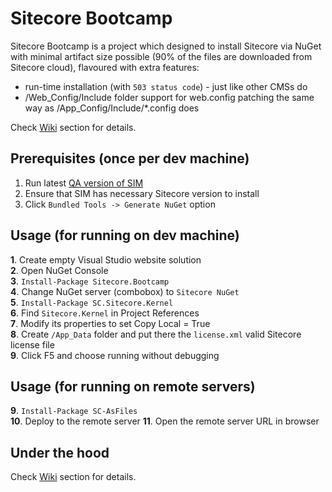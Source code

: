 # Sitecore Bootcamp

Sitecore Bootcamp is a project which designed to install Sitecore via NuGet with minimal artifact size possible 
(90% of the files are downloaded from Sitecore cloud), flavoured with extra features:
* run-time installation (with `503 status code`) - just like other CMSs do
* /Web_Config/Include folder support for web.config patching the same way as /App_Config/Include/*.config does
 

Check [Wiki](https://github.com/Sitecore/Sitecore-Bootcamp/wiki) section for details.

## Prerequisites (once per dev machine)

1. Run latest [QA version of SIM](http://dl.sitecore.net/updater/qa/sim)
2. Ensure that SIM has necessary Sitecore version to install
3. Click `Bundled Tools -> Generate NuGet` option

## Usage (for running on dev machine)

**1**. Create empty Visual Studio website solution  
**2**. Open NuGet Console  
**3**. `Install-Package Sitecore.Bootcamp`  
**4**. Change NuGet server (combobox) to `Sitecore NuGet`  
**5**. `Install-Package SC.Sitecore.Kernel`   
**6**. Find `Sitecore.Kernel` in Project References  
**7**. Modify its properties to set Copy Local = True  
**8**. Create `/App_Data` folder and put there the `license.xml` valid Sitecore license file  
**9**. Click F5 and choose running without debugging

## Usage (for running on remote servers)

**9**. `Install-Package SC-AsFiles`     
**10**. Deploy to the remote server
**11**. Open the remote server URL in browser

## Under the hood

Check [Wiki](https://github.com/Sitecore/Sitecore-Bootcamp/wiki) section for details.
